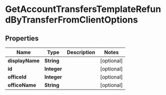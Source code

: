 

# GetAccountTransfersTemplateRefundByTransferFromClientOptions


## Properties

| Name | Type | Description | Notes |
|------------ | ------------- | ------------- | -------------|
|**displayName** | **String** |  |  [optional] |
|**id** | **Integer** |  |  [optional] |
|**officeId** | **Integer** |  |  [optional] |
|**officeName** | **String** |  |  [optional] |



